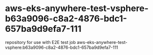 # aws-eks-anywhere-test-vsphere-b63a9096-c8a2-4876-bdc1-657ba9d9efa7-111
repository for use with E2E test job aws-eks-anywhere-test-vsphere:b63a9096-c8a2-4876-bdc1-657ba9d9efa7-111
